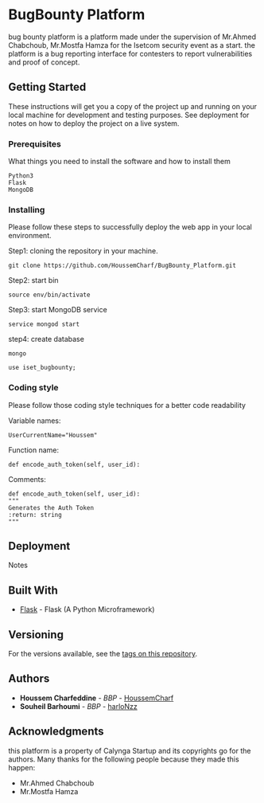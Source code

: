 # BugBounty Platform

bug bounty platform is a platform made under the supervision of Mr.Ahmed Chabchoub, Mr.Mostfa Hamza for the Isetcom security event as a start.
the platform is a bug reporting interface for contesters to report vulnerabilities and proof of concept.

## Getting Started

These instructions will get you a copy of the project up and running on your local machine for development and testing purposes. See deployment for notes on how to deploy the project on a live system.

### Prerequisites

What things you need to install the software and how to install them

```
Python3
Flask
MongoDB
```

### Installing

Please follow these steps to successfully deploy the web app in your local environment.


Step1: cloning the repository in your machine.

```
git clone https://github.com/HoussemCharf/BugBounty_Platform.git
```
Step2: start bin
```
source env/bin/activate
```
Step3: start MongoDB service

```
service mongod start
```
step4: create database

```
mongo

use iset_bugbounty;

```

### Coding style

Please follow those coding style techniques for a better code readability  


Variable names:
```
UserCurrentName="Houssem"
```
Function name:
```
def encode_auth_token(self, user_id):
```
Comments:
```
def encode_auth_token(self, user_id):
"""
Generates the Auth Token
:return: string
"""

```


## Deployment

Notes
## Built With

* [Flask](http://flask.pocoo.org/) - Flask (A Python Microframework)



## Versioning

For the versions available, see the [tags on this repository](https://github.com/HoussemCharf/BugBounty_Platform/tags). 

## Authors

* **Houssem Charfeddine** - *BBP* - [HoussemCharf](https://github.com/HoussemCharf)
* **Souheil Barhoumi** - *BBP* - [harloNzz](https://github.com/harloNzz)


## Acknowledgments
this platform is a property of Calynga Startup and its copyrights go for the authors. 
Many thanks for the following people because they made this happen:

* Mr.Ahmed Chabchoub
* Mr.Mostfa Hamza
